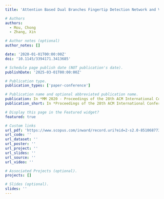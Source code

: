 ```yaml
---
title: 'Attention Based Dual Branches Fingertip Detection Network and Virtual Key System'

# Authors
authors:
  - Mou, Chong
  - Zhang, Xin

# Author notes (optional)
author_notes: []

date: '2020-01-01T00:00:00Z'
doi: '10.1145/3394171.3413685'

# Schedule page publish date (NOT publication's date).
publishDate: '2025-03-01T00:00:00Z'

# Publication type.
publication_types: ['paper-conference']

# Publication name and optional abbreviated publication name.
publication: In *MM 2020 - Proceedings of the 28th ACM International Conference on Multimedia*
publication_short: In *Proceedings of the 28th ACM International Conference on Multimedia, ACM MM*

# Display this page in the Featured widget?
featured: true

# Custom links
url_pdf: 'https://www.scopus.com/inward/record.uri?eid=2-s2.0-85106877345&doi=10.1145%2f3394171.3413685&partnerID=40&md5=389816d6e37f2e43275b924606a7f3de'
url_code: ''
url_dataset: ''
url_poster: ''
url_project: ''
url_slides: ''
url_source: ''
url_video: ''

# Associated Projects (optional).
projects: []

# Slides (optional).
slides: ''
---
```


